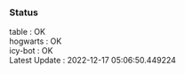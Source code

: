 ### Status


table : OK  
hogwarts : OK  
icy-bot : OK  
Latest Update : 2022-12-17 05:06:50.449224
